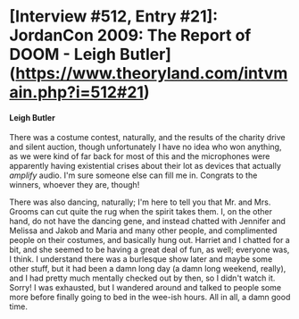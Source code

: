 # [Interview #512, Entry #21]: JordanCon 2009: The Report of DOOM - Leigh Butler](https://www.theoryland.com/intvmain.php?i=512#21)

#### Leigh Butler

There was a costume contest, naturally, and the results of the charity drive and silent auction, though unfortunately I have no idea who won anything, as we were kind of far back for most of this and the microphones were apparently having existential crises about their lot as devices that actually
*amplify*
audio. I'm sure someone else can fill me in. Congrats to the winners, whoever they are, though!

There was also dancing, naturally; I'm here to tell you that Mr. and Mrs. Grooms can cut quite the rug when the spirit takes them. I, on the other hand, do not have the dancing gene, and instead chatted with Jennifer and Melissa and Jakob and Maria and many other people, and complimented people on their costumes, and basically hung out. Harriet and I chatted for a bit, and she seemed to be having a great deal of fun, as well; everyone was, I think. I understand there was a burlesque show later and maybe some other stuff, but it had been a damn long day (a damn long weekend, really), and I had pretty much mentally checked out by then, so I didn't watch it. Sorry! I was exhausted, but I wandered around and talked to people some more before finally going to bed in the wee-ish hours. All in all, a damn good time.

